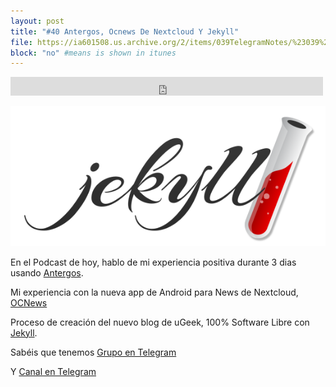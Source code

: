 ```yaml
---
layout: post
title: "#40 Antergos, Ocnews De Nextcloud Y Jekyll"
file: https://ia601508.us.archive.org/2/items/039TelegramNotes/%23039%20Telegram%2c%20Notes.mp3
block: "no" #means is shown in itunes
---
```

<iframe src="https://archive.org/embed/40AntergosOCNewsDeNextcloudYJekyll" width="500" height="30" frameborder="0" webkitallowfullscreen="true" mozallowfullscreen="true" allowfullscreen></iframe>  

![jekyll](img/pod/jekyll.png)

En el Podcast de hoy, hablo de mi experiencia positiva durante 3 dias usando [Antergos](https://antergos.com/).  

Mi experiencia con la nueva app de Android para News de Nextcloud, [OCNews](https://t.me/uGeek/99)

Proceso de creación del nuevo blog de uGeek, 100% Software Libre con [Jekyll](https://jekyllrb.com/).

Sabéis que tenemos [Grupo en Telegram](https://t.me/joinchat/AAAAAEGgxsbMjSliSWKXow)

Y [Canal en Telegram](https://t.me/uGeek)


